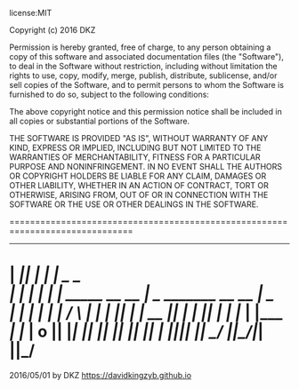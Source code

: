 


license:MIT

Copyright (c) 2016 DKZ

Permission is hereby granted, free of charge, to any person obtaining 
a copy of this software and associated documentation files (the "Software"), 
to deal in the Software without restriction, including without limitation 
the rights to use, copy, modify, merge, publish, distribute, sublicense, 
and/or sell copies of the Software, and to permit persons to whom the Software 
is furnished to do so, subject to the following conditions:

The above copyright notice and this permission notice shall be included 
in all copies or substantial portions of the Software.

THE SOFTWARE IS PROVIDED "AS IS", WITHOUT WARRANTY OF ANY KIND, EXPRESS OR IMPLIED, 
INCLUDING BUT NOT LIMITED TO THE WARRANTIES OF MERCHANTABILITY, FITNESS FOR A 
PARTICULAR PURPOSE AND NONINFRINGEMENT. IN NO EVENT SHALL THE AUTHORS OR COPYRIGHT 
HOLDERS BE LIABLE FOR ANY CLAIM, DAMAGES OR OTHER LIABILITY, WHETHER IN AN ACTION 
OF CONTRACT, TORT OR OTHERWISE, ARISING FROM, OUT OF OR IN CONNECTION WITH THE 
SOFTWARE OR THE USE OR OTHER DEALINGS IN THE SOFTWARE.

==============================================================================
 ________  __         ______                                                  
|   _____||  |       |_    _|                   _                       _     
|  |      |  |         |  |     _____   __  __ | \_    _______  __  __ | \_   
|  |      |  |         |  |    /     \ |  | | ||   _| |   __  ||  | | ||   _| 
|  |_____ |  |_____   _|  |_  |   o   ||  |_| ||  |___|    ___||  |_| ||  |___
|________||________| |______|  \_____/ |______|\_____/|___|    |______|\_____/
==============================================================================
2016/05/01 by DKZ https://davidkingzyb.github.io

